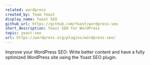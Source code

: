 ```yaml
---
related: wordpress
created_by: Team Yoast
display_name: Yoast SEO
github_url: https://github.com/Yoast/wordpress-seo
short_description: Yoast SEO for WordPress
topic: yoast-seo
url: https://wordpress.org/plugins/wordpress-seo/
---
```

Improve your WordPress SEO: Write better content and have a fully optimized WordPress site using the Yoast SEO plugin.
